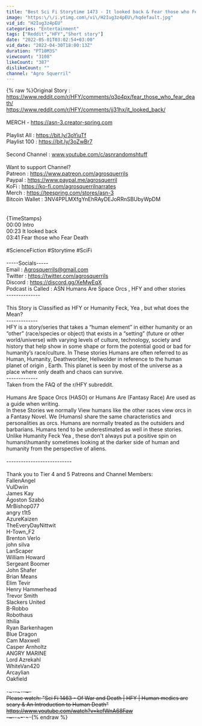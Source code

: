 ```yaml
---
title: "Best Sci Fi Storytime 1473 - It looked back & Fear those who Fear Death | HFY |Humans Are Space Orcs"
image: "https:\/\/i.ytimg.com\/vi\/H2Iug3z4pEU\/hqdefault.jpg"
vid_id: "H2Iug3z4pEU"
categories: "Entertainment"
tags: ["Reddit","HFY","Short story"]
date: "2022-05-01T03:02:54+03:00"
vid_date: "2022-04-30T18:00:13Z"
duration: "PT10M3S"
viewcount: "3108"
likeCount: "387"
dislikeCount: ""
channel: "Agro Squerril"
---
```

{% raw %}Original Story : <br /><a rel="nofollow" target="blank" href="https://www.reddit.com/r/HFY/comments/q3p4px/fear_those_who_fear_death/">https://www.reddit.com/r/HFY/comments/q3p4px/fear_those_who_fear_death/</a><br /><a rel="nofollow" target="blank" href="https://www.reddit.com/r/HFY/comments/jj31hx/it_looked_back/">https://www.reddit.com/r/HFY/comments/jj31hx/it_looked_back/</a><br /><br />MERCH - <a rel="nofollow" target="blank" href="https://asn-3.creator-spring.com">https://asn-3.creator-spring.com</a><br /><br />Playlist All : <a rel="nofollow" target="blank" href="https://bit.ly/3oYiuTf">https://bit.ly/3oYiuTf</a><br />Playlist 100 : <a rel="nofollow" target="blank" href="https://bit.ly/3oZwBr7">https://bit.ly/3oZwBr7</a><br /><br />Second Channel : www.youtube.com/c/asnrandomshtuff<br /><br />Want to support Channel? <br />Patreon : <a rel="nofollow" target="blank" href="https://www.patreon.com/agrosquerrils">https://www.patreon.com/agrosquerrils</a><br />Paypal : <a rel="nofollow" target="blank" href="https://www.paypal.me/agrosquerril">https://www.paypal.me/agrosquerril</a><br />KoFi : <a rel="nofollow" target="blank" href="https://ko-fi.com/agrosquerrilnarrates">https://ko-fi.com/agrosquerrilnarrates</a><br />Merch : <a rel="nofollow" target="blank" href="https://teespring.com/stores/asn-3">https://teespring.com/stores/asn-3</a><br />Bitcoin Wallet : 3NV4PPLMXfgYnEhRAyDEJoRRnSBUbyWpDM<br /><br /><br />{TimeStamps}<br />00:00 Intro<br />00:23 It looked back <br />03:41 Fear those who Fear Death<br /><br />#ScienceFiction #Storytime #SciFi<br /><br />-----Socials-----<br />Email           : Agrosquerrils@gmail.com<br />Twitter         : <a rel="nofollow" target="blank" href="https://twitter.com/agrosquerrils">https://twitter.com/agrosquerrils</a><br />Discord        : <a rel="nofollow" target="blank" href="https://discord.gg/XeMwEqX">https://discord.gg/XeMwEqX</a><br />Podcast is Called : ASN Humans Are Space Orcs , HFY and other stories<br />--------------<br /><br />This Story is Classified as HFY or Humanity Feck, Yea , but what does the Mean?<br />-------------<br />HFY is a story/series that takes a “human element” in either humanity or an “other” (race/species or object) that exists in a “setting” (future or other world/universe) with varying levels of culture, technology, society and history that help show in some shape or form the potential good or bad for humanity’s race/culture. In These stories Humans are often referred to as Human, Humanity, Deathworlder, Hellwolder in reference to the human planet of origin , Earth. This planet is seen by most of the universe as a place where only death and chaos can survive.<br />-------------<br />Taken from the FAQ of the r/HFY subreddit.<br /><br />Humans Are Space Orcs (HASO) or Humans Are (Fantasy Race) Are used as a guide when writing. <br />In these Stories we normally View humans like the other races view orcs in a Fantasy Novel. We (Humans) share the same characteristics and personalities as orcs. Humans are normally treated as the outsiders and barbarians. Humans tend to be underestimated as well in these stories. Unlike Humanity Feck Yea , these don't always put a positive spin on humans\humanity sometimes looking at the darker side of human and humanity from the perspective of aliens.<br /><br />---------------------------<br /><br />Thank you to Tier 4 and 5 Patreons and Channel Members:<br />FallenAngeI<br />VulDwiin<br />James Kay<br />Ágoston Szabó<br />MrBishop077<br />angry t1t5<br />AzureKaizen<br />TheEveryDayNittwit<br />H-Town_F2<br />Brenton Verlo<br />john silva<br />LanScaper<br />William Howard<br />Sergeant Boomer<br />John Shafer<br />Brian Means<br />Elim Tevir<br />Henry Hammerhead<br />Trevor Smith<br />Slackers United<br />B-Robbo<br />Robothaus<br />Ithilia<br />Ryan Barkenhagen<br />Blue Dragon<br />Cam Maxwell<br />Casper Arnholtz<br />ANGRY MARINE<br />Lord Azrekahl<br />WhiteVan420<br />Arcaylian<br />Oakfield<br /><br />-~-~~-~~~-~~-~-<br />Please watch: &quot;Sci Fi 1463 - Of War and Death | HFY | Human medics are scary &amp; An Introduction to Human Death&quot; <br /><a rel="nofollow" target="blank" href="https://www.youtube.com/watch?v=kefWnA68Faw">https://www.youtube.com/watch?v=kefWnA68Faw</a><br />-~-~~-~~~-~~-~-{% endraw %}
